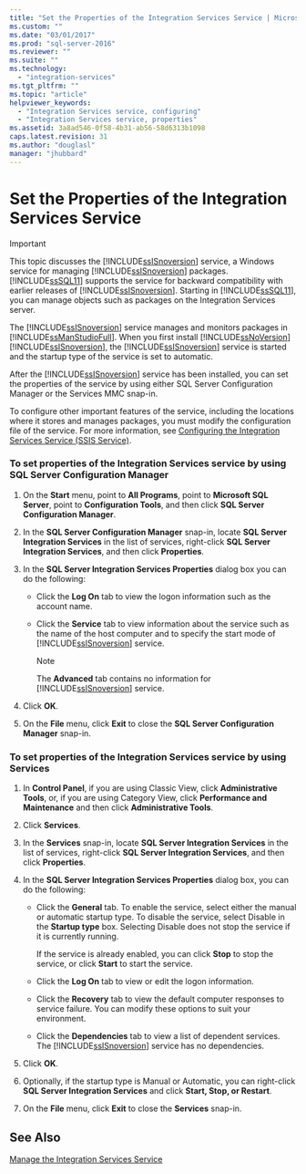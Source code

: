 ```yaml
---
title: "Set the Properties of the Integration Services Service | Microsoft Docs"
ms.custom: ""
ms.date: "03/01/2017"
ms.prod: "sql-server-2016"
ms.reviewer: ""
ms.suite: ""
ms.technology: 
  - "integration-services"
ms.tgt_pltfrm: ""
ms.topic: "article"
helpviewer_keywords: 
  - "Integration Services service, configuring"
  - "Integration Services service, properties"
ms.assetid: 3a8ad546-0f58-4b31-ab56-58d6313b1098
caps.latest.revision: 31
ms.author: "douglasl"
manager: "jhubbard"
---
```

# Set the Properties of the Integration Services Service
    
> [!IMPORTANT]  
>  This topic discusses the [!INCLUDE[ssISnoversion](../../advanced-analytics/r-services/includes/ssisnoversion-md.md)] service, a Windows service for managing [!INCLUDE[ssISnoversion](../../advanced-analytics/r-services/includes/ssisnoversion-md.md)] packages. [!INCLUDE[ssSQL11](../../analysis-services/includes/sssql11-md.md)] supports the service for backward compatibility with earlier releases of [!INCLUDE[ssISnoversion](../../advanced-analytics/r-services/includes/ssisnoversion-md.md)]. Starting in [!INCLUDE[ssSQL11](../../analysis-services/includes/sssql11-md.md)], you can manage objects such as packages on the Integration Services server.  
  
 The [!INCLUDE[ssISnoversion](../../advanced-analytics/r-services/includes/ssisnoversion-md.md)] service manages and monitors packages in [!INCLUDE[ssManStudioFull](../../advanced-analytics/r-services/includes/ssmanstudiofull-md.md)]. When you first install [!INCLUDE[ssNoVersion](../../advanced-analytics/r-services/includes/ssnoversion-md.md)] [!INCLUDE[ssISnoversion](../../advanced-analytics/r-services/includes/ssisnoversion-md.md)], the [!INCLUDE[ssISnoversion](../../advanced-analytics/r-services/includes/ssisnoversion-md.md)] service is started and the startup type of the service is set to automatic.  
  
 After the [!INCLUDE[ssISnoversion](../../advanced-analytics/r-services/includes/ssisnoversion-md.md)] service has been installed, you can set the properties of the service by using either SQL Server Configuration Manager or the Services MMC snap-in.  
  
 To configure other important features of the service, including the locations where it stores and manages packages, you must modify the configuration file of the service. For more information, see [Configuring the Integration Services Service &#40;SSIS Service&#41;](../../integration-services/service/configuring-the-integration-services-service-ssis-service.md).  
  
### To set properties of the Integration Services service by using SQL Server Configuration Manager  
  
1.  On the **Start** menu, point to **All Programs**, point to **Microsoft SQL Server**, point to **Configuration Tools**, and then click **SQL Server Configuration Manager**.  
  
2.  In the **SQL Server Configuration Manager** snap-in, locate **SQL Server Integration Services** in the list of services, right-click **SQL Server Integration Services**, and then click **Properties**.  
  
3.  In the **SQL Server Integration Services Properties** dialog box you can do the following:  
  
    -   Click the **Log On** tab to view the logon information such as the account name.  
  
    -   Click the **Service** tab to view information about the service such as the name of the host computer and to specify the start mode of [!INCLUDE[ssISnoversion](../../advanced-analytics/r-services/includes/ssisnoversion-md.md)] service.  
  
        > [!NOTE]  
        >  The **Advanced** tab contains no information for [!INCLUDE[ssISnoversion](../../advanced-analytics/r-services/includes/ssisnoversion-md.md)] service.  
  
4.  Click **OK**.  
  
5.  On the **File** menu, click **Exit** to close the **SQL Server Configuration Manager** snap-in.  
  
### To set properties of the Integration Services service by using Services  
  
1.  In **Control Panel**, if you are using Classic View, click **Administrative Tools**, or, if you are using Category View, click **Performance and Maintenance** and then click **Administrative Tools**.  
  
2.  Click **Services**.  
  
3.  In the **Services** snap-in, locate **SQL Server Integration Services** in the list of services, right-click **SQL Server Integration Services**, and then click **Properties**.  
  
4.  In the **SQL Server Integration Services Properties** dialog box, you can do the following:  
  
    -   Click the **General** tab. To enable the service, select either the manual or automatic startup type. To disable the service, select Disable in the **Startup type** box. Selecting Disable does not stop the service if it is currently running.  
  
         If the service is already enabled, you can click **Stop** to stop the service, or click **Start** to start the service.  
  
    -   Click the **Log On** tab to view or edit the logon information.  
  
    -   Click the **Recovery** tab to view the default computer responses to service failure. You can modify these options to suit your environment.  
  
    -   Click the **Dependencies** tab to view a list of dependent services. The [!INCLUDE[ssISnoversion](../../advanced-analytics/r-services/includes/ssisnoversion-md.md)] service has no dependencies.  
  
5.  Click **OK**.  
  
6.  Optionally, if the startup type is Manual or Automatic, you can right-click **SQL Server Integration Services** and click **Start, Stop, or Restart**.  
  
7.  On the **File** menu, click **Exit** to close the **Services** snap-in.  
  
## See Also  
 [Manage the Integration Services Service](../../integration-services/service/manage-the-integration-services-service.md)  
  
  